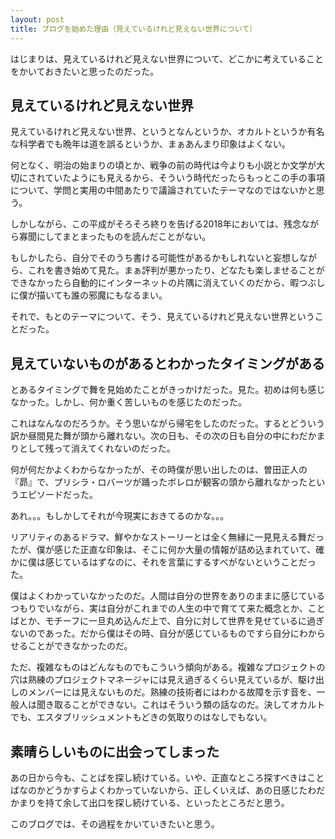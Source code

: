```yaml
---
layout: post
title: ブログを始めた理由（見えているけれど見えない世界について）
---
```


はじまりは、見えているけれど見えない世界について、どこかに考えていることをかいておきたいと思ったのだった。

## 見えているけれど見えない世界

見えているけれど見えない世界、というとなんというか、オカルトというか有名な科学者でも晩年は道を誤るというか、まぁあんまり印象はよくない。

何となく、明治の始まりの頃とか、戦争の前の時代は今よりも小説とか文学が大切にされていたようにも見えるから、そういう時代だったらもっとこの手の事項について、学問と実用の中間あたりで議論されていたテーマなのではないかと思う。

しかしながら、この平成がそろそろ終りを告げる2018年においては、残念ながら寡聞にしてまとまったものを読んだことがない。

もしかしたら、自分でそのうち書ける可能性があるかもしれないと妄想しながら、これを書き始めて見た。まぁ評判が悪かったり、どなたも楽しませることができなかったら自動的にインターネットの片隅に消えていくのだから、暇つぶしに僕が描いても誰の邪魔にもなるまい。

それで、もとのテーマについて、そう、見えているけれど見えない世界ということだった。

## 見えていないものがあるとわかったタイミングがある

とあるタイミングで舞を見始めたことがきっかけだった。見た。初めは何も感じなかった。しかし、何か重く苦しいものを感じたのだった。

これはなんなのだろうか。そう思いながら帰宅をしたのだった。するとどういう訳か昼間見た舞が頭から離れない。次の日も、その次の日も自分の中にわだかまりとして残って消えてくれないのだった。

何が何だかよくわからなかったが、その時僕が思い出したのは、曽田正人の『昴』で、プリシラ・ロバーツが踊ったボレロが観客の頭から離れなかったというエピソードだった。

あれ。。。もしかしてそれが今現実におきてるのかな。。。

リアリティのあるドラマ、鮮やかなストーリーとは全く無縁に一見見える舞だったが、僕が感じた正直な印象は、そこに何か大量の情報が詰め込まれていて、確かに僕は感じているはずなのに、それを言葉にするすべがないということだった。

僕はよくわかっていなかったのだ。人間は自分の世界をありのままに感じているつもりでいながら、実は自分がこれまでの人生の中で育てて来た概念とか、ことばとか、モチーフに一旦丸め込んだ上で、自分に対して世界を見せているに過ぎないのであった。だから僕はその時、自分が感じているものですら自分にわからせることができなかったのだ。

ただ、複雑なものはどんなものでもこういう傾向がある。複雑なプロジェクトの穴は熟練のプロジェクトマネージャには見え過ぎるくらい見えているが、駆け出しのメンバーには見えないものだ。熟練の技術者にはわかる故障を示す音を、一般人は聞き取ることができない。これはそういう類の話なのだ。決してオカルトでも、エスタブリッシュメントもどきの気取りのはなしでもない。

## 素晴らしいものに出会ってしまった

あの日から今も、ことばを探し続けている。いや、正直なところ探すべきはことばなのかどうかすらよくわかっていないから、正しくいえば、あの日感じたわだかまりを持て余して出口を探し続けている、といったところだと思う。

このブログでは、その過程をかいていきたいと思う。

